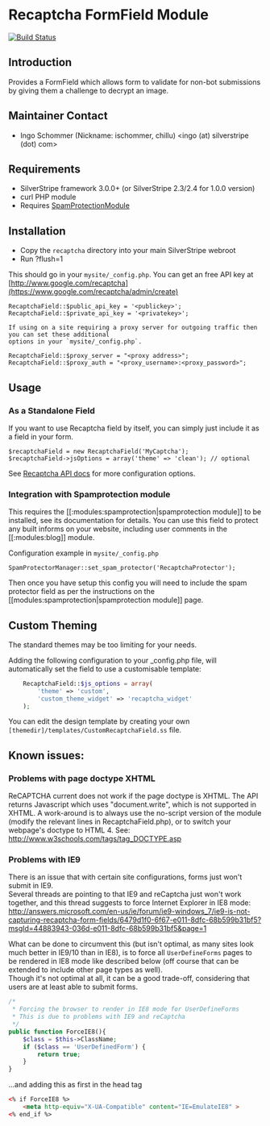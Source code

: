 # Recaptcha FormField Module

[![Build Status](https://secure.travis-ci.org/chillu/silverstripe-recaptcha.png)](http://travis-ci.org/chillu/silverstripe-recaptcha)

## Introduction

Provides a FormField which allows form to validate for non-bot submissions
by giving them a challenge to decrypt an image.

## Maintainer Contact

 * Ingo Schommer (Nickname: ischommer, chillu)
   <ingo (at) silverstripe (dot) com>

## Requirements

 * SilverStripe framework 3.0.0+ (or SilverStripe 2.3/2.4 for 1.0.0 version)
 * curl PHP module
 * Requires [SpamProtectionModule](http://silverstripe.org/spam-protection-module/)

## Installation

 * Copy the `recaptcha` directory into your main SilverStripe webroot
 * Run ?flush=1

This should go in your `mysite/_config.php`. You can get an free API key at [http://www.google.com/recaptcha](https://www.google.com/recaptcha/admin/create)

	RecaptchaField::$public_api_key = '<publickey>';
	RecaptchaField::$private_api_key = '<privatekey>';

	If using on a site requiring a proxy server for outgoing traffic then you can set these additional
	options in your `mysite/_config.php`. 

	RecaptchaField::$proxy_server = "<proxy address>";
	RecaptchaField::$proxy_auth = "<proxy_username>:<proxy_password>";

## Usage

### As a Standalone Field

If you want to use Recaptcha field by itself, you can simply just include it as a field in your form.

	$recaptchaField = new RecaptchaField('MyCaptcha');
	$recaptchaField->jsOptions = array('theme' => 'clean'); // optional
	
See [Recaptcha API docs](https://developers.google.com/recaptcha/intro) for more configuration options.

### Integration with Spamprotection module

This requires the [[:modules:spamprotection|spamprotection module]] to be installed, see its documentation for details. You can use this field to protect any built informs on your website, including user comments in the [[:modules:blog]] module. 

Configuration example in `mysite/_config.php`

	SpamProtectorManager::set_spam_protector('RecaptchaProtector');

Then once you have setup this config you will need to include the spam protector field as per the instructions on the [[modules:spamprotection|spamprotection module]] page.


## Custom Theming

The standard themes may be too limiting for your needs.

Adding the following configuration to your _config.php file, will automatically set the field
to use a customisable template:

```php
	RecaptchaField::$js_options = array(
		'theme' => 'custom',
		'custom_theme_widget' => 'recaptcha_widget'
	);
```

You can edit the design template by creating your own `[themedir]/templates/CustomRecaptchaField.ss` file.

## Known issues:

### Problems with page doctype XHTML

ReCAPTCHA current does not work if the page doctype is XHTML. The API returns 
Javascript which uses "document.write", which is not supported in XHTML. 
A work-around is to always use the no-script version of the module (modify the
relevant lines in RecaptchaField.php), or to switch your webpage's doctype to 
HTML 4. See: http://www.w3schools.com/tags/tag_DOCTYPE.asp

### Problems with IE9
There is an issue that with certain site configurations, forms just won't submit in IE9.    
Several threads are pointing to that IE9 and reCaptcha just won't work together, and this thread suggests to force Internet Explorer in IE8 mode:
http://answers.microsoft.com/en-us/ie/forum/ie9-windows_7/ie9-is-not-capturing-recaptcha-form-fields/6479d1f0-6f67-e011-8dfc-68b599b31bf5?msgId=44883943-036d-e011-8dfc-68b599b31bf5&page=1

What can be done to circumvent this (but isn't optimal, as many sites look much better in IE9/10 than in IE8), is to force all `UserDefineForms` pages to be rendered in IE8 mode like described below (off course that can be extended to include other page types as well).    
Though it's not optimal at all, it can be a good trade-off, considering that users are at least able to submit forms.

```php
/*
 * Forcing the browser to render in IE8 mode for UserDefineForms
 * This is due to problems with IE9 and reCaptcha
 */
public function ForceIE8(){
	$class = $this->ClassName;
	if ($class == 'UserDefinedForm') {
		return true;
	}
}
```
...and adding this as first in the head tag

```html
<% if ForceIE8 %>
	<meta http-equiv="X-UA-Compatible" content="IE=EmulateIE8" >
<% end_if %>
```



